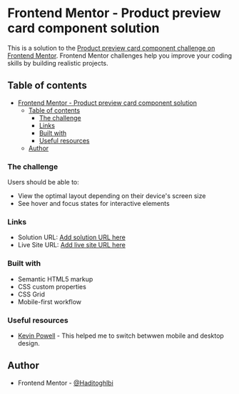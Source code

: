 # Frontend Mentor - Product preview card component solution

This is a solution to the [Product preview card component challenge on Frontend Mentor](https://www.frontendmentor.io/challenges/product-preview-card-component-GO7UmttRfa). Frontend Mentor challenges help you improve your coding skills by building realistic projects. 

## Table of contents

- [Frontend Mentor - Product preview card component solution](#frontend-mentor---product-preview-card-component-solution)
  - [Table of contents](#table-of-contents)
    - [The challenge](#the-challenge)
    - [Links](#links)
    - [Built with](#built-with)
    - [Useful resources](#useful-resources)
  - [Author](#author)



### The challenge

Users should be able to:

- View the optimal layout depending on their device's screen size
- See hover and focus states for interactive elements

### Links

- Solution URL: [Add solution URL here](https://your-solution-url.com)
- Live Site URL: [Add live site URL here](https://your-live-site-url.com)


### Built with

- Semantic HTML5 markup
- CSS custom properties
- CSS Grid
- Mobile-first workflow



### Useful resources

- [Kevin Powell](https://www.youtube.com/@KevinPowell) - This helped me to switch betwwen mobile and desktop design.


## Author

- Frontend Mentor - [@Haditoghlbi](https://www.frontendmentor.io/profile/Haditoghlbi)



